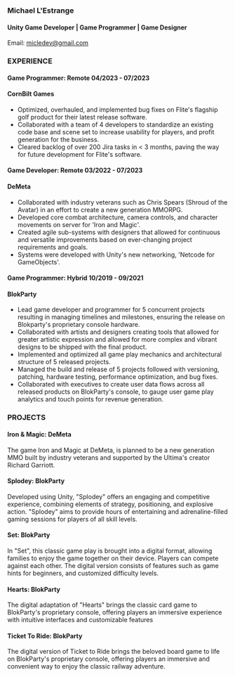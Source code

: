 ### Michael L'Estrange
#### Unity Game Developer | Game Programmer | Game Designer
Email: micledev@gmail.com

### EXPERIENCE
#### Game Programmer: Remote 04/2023 - 07/2023
#### CornBilt Games 
- Optimized, overhauled, and implemented bug fixes on Flite's flagship golf product for their latest release software.
- Collaborated with a team of 4 developers to standardize an existing code base and scene set to increase usability for players, and profit
generation for the business.
- Cleared backlog of over 200 Jira tasks in < 3 months, paving the way for future development for Flite's software.
#### Game Developer: Remote 03/2022 - 07/2023
#### DeMeta 
- Collaborated with industry veterans such as Chris Spears (Shroud of the Avatar) in an effort to create a new generation MMORPG.
- Developed core combat architecture, camera controls, and character movements on server for 'Iron and Magic'.
- Created agile sub-systems with designers that allowed for continuous and versatile improvements based on ever-changing project requirements
and goals.
- Systems were developed with Unity's new networking, 'Netcode for GameObjects'.
#### Game Programmer: Hybrid 10/2019 - 09/2021
#### BlokParty 
- Lead game developer and programmer for 5 concurrent projects resulting in managing timelines and milestones, ensuring the release on
Blokparty's proprietary console hardware.
- Collaborated with artists and designers creating tools that allowed for greater artistic expression and allowed for more complex and vibrant
designs to be shipped with the final product.
- Implemented and optimized all game play mechanics and architectural structure of 5 released projects.
- Managed the build and release of 5 projects followed with versioning, patching, hardware testing, performance optimization, and bug fixes.
- Collaborated with executives to create user data flows across all released products on BlokParty's console, to gauge user game play analytics and
touch points for revenue generation.
### PROJECTS
#### Iron & Magic: DeMeta
The game Iron and Magic at DeMeta, is planned to be a new generation MMO built by industry veterans and supported by the Ultima's
creator Richard Garriott.
#### Splodey: BlokParty
Developed using Unity, "Splodey" offers an engaging and competitive experience, combining elements of strategy, positioning, and
explosive action. "Splodey" aims to provide hours of entertaining and adrenaline-filled gaming sessions for players of all skill levels.
#### Set: BlokParty
In "Set", this classic game play is brought into a digital format, allowing families to enjoy the game together on their device. Players can
compete against each other. The digital version consists of features such as game hints for beginners, and customized difficulty levels.
#### Hearts: BlokParty
The digital adaptation of "Hearts" brings the classic card game to BlokParty's proprietary console, offering players an immersive
experience with intuitive interfaces and customizable features
#### Ticket To Ride: BlokParty
The digital version of Ticket to Ride brings the beloved board game to life on BlokParty's proprietary console, offering players an
immersive and convenient way to enjoy the classic railway adventure.
